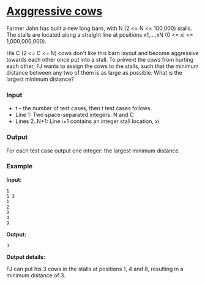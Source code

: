 # [Axggressive cows](https://www.spoj.com/problems/AGGRCOW/)

Farmer John has built a new long barn, with N (2 <= N <= 100,000) stalls. The stalls are located along a straight line at positions x1,...,xN (0 <= xi <= 1,000,000,000).

His C (2 <= C <= N) cows don't like this barn layout and become aggressive towards each other once put into a stall. To prevent the cows from hurting each other, FJ wants to assign the cows to the stalls, such that the minimum distance between any two of them is as large as possible. What is the largest minimum distance?

### Input

-   t – the number of test cases, then t test cases follows.
-   Line 1: Two space-separated integers: N and C
-   Lines 2..N+1: Line i+1 contains an integer stall location, xi

### Output

For each test case output one integer: the largest minimum distance.

### Example

**Input:**

```
1
5 3
1
2
8
4
9
```

**Output:**

```
3
```

**Output details:**

FJ can put his 3 cows in the stalls at positions 1, 4 and 8,
resulting in a minimum distance of 3.
